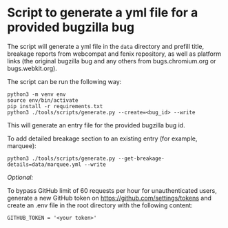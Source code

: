 # Script to generate a yml file for a provided bugzilla bug

The script will generate a yml file in the `data` directory and prefill title, breakage reports from webcompat and fenix repository, as well as
platform links (the original bugzilla bug and any others from bugs.chromium.org or bugs.webkit.org).

The script can be run the following way:

```
python3 -m venv env
source env/bin/activate
pip install -r requirements.txt
python3 ./tools/scripts/generate.py --create=<bug_id> --write
```
This will generate an entry file for the provided bugzilla bug id.

To add detailed breakage section to an existing entry (for example, marquee):

```
python3 ./tools/scripts/generate.py --get-breakage-details=data/marquee.yml --write
```


*Optional:*

To bypass GitHub limit of 60 requests per hour for unauthenticated users, generate a new GitHub token on https://github.com/settings/tokens
and create an .env file in the root directory with the following content:

```
GITHUB_TOKEN = '<your token>'
```